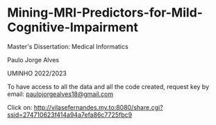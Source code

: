 # Mining-MRI-Predictors-for-Mild-Cognitive-Impairment
Master's Dissertation: Medical Informatics

Paulo Jorge Alves 

UMINHO 2022/2023

To have access to all the data and all the code created, request key by email: paulojorgealves18@gmail.com

Click on: http://vilasefernandes.my.to:8080/share.cgi?ssid=274710623f414a94a7efa86c7725fbc9
